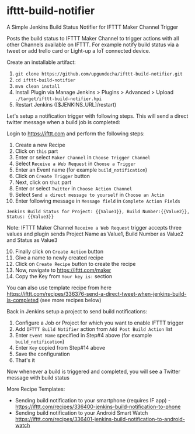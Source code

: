 ifttt-build-notifier
===================
A Simple Jenkins Build Status Notifier for IFTTT Maker Channel Trigger

Posts the build status to IFTTT Maker Channel to trigger actions with all other Channels available on IFTTT. For example notify build status via a tweet or add trello card or Light-up a IoT connected device.

Create an installable artifact:

1. `git clone https://github.com/upgundecha/ifttt-build-notifier.git`
2. `cd ifttt-build-notifier`
3. `mvn clean install`
4. Install Plugin via Manage Jenkins > Plugins > Advanced > Upload ```./target/ifttt-build-notifier.hpi```
5. Restart Jenkins ([$JENKINS_URL]/restart)

Let's setup a notification trigger with following steps. This will send a direct twitter message when a build job is completed:

Login to https://ifttt.com and perform the following steps:

1. Create a new Recipe
2. Click on `this` part
2. Enter or select `Maker Channel` in `Choose Trigger Channel` 
3. Select `Receive a Web Request` in `Choose a Trigger`
4. Enter an Event name (for example `build_notification`)
5. Click on `Create Trigger` button
6. Next, click on `that` part
7. Enter or select `Twitter` in `Choose Action Channel`
8. Select `Send a direct message to yourself` in `Choose an Actin`
9. Enter following message in `Message field` in `Complete Action Fields`
```
Jenkins Build Status for Project: {{Value1}}, Build Number:{{Value2}}, Status: {{Value3}} 
```
Note: IFTTT Maker Channel `Receive a Web Request` trigger accepts three values and plugin sends Project Name as Value1, Build Number as Value2 and Status as Value3

10. Finally click on `Create Action` button
11. Give a name to newly created recipe
12. Click on `Create Recipe` button to create the recipe
13. Now, navigate to https://ifttt.com/maker
14. Copy the Key from `Your key is:` section

You can also use template recipe from here https://ifttt.com/recipes/336376-send-a-direct-tweet-when-jenkins-build-is-completed
(see more recipes below)

Back in Jenkins setup a project to send build notifications:

1. Configure a Job or Project for which you want to enable IFTTT trigger
2. Add `IFTTT Build Notifier` action from `Add Post Build Action` list
3. Enter `Event Name` specified in Step#4 above (for example `build_notification`)
4. Enter `Key` copied from Step#14 above
3. Save the configuration
4. That's it
   
Now whenever a build is triggered and completed, you will see a Twitter message with build status

More Recipe Templates:

* Sending build notification to your smartphone (requires IF app) - https://ifttt.com/recipes/336400-jenkins-build-notification-to-phone
* Sending build notification to your Android Smart Watch https://ifttt.com/recipes/336401-jenkins-build-notification-to-android-watch
